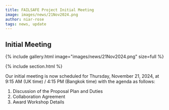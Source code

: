 ```yaml
---
title: FAILSAFE Project Initial Meeting
image: images/news/21Nov2024.png
author: niar-rose
tags: news, update
---
```


## Initial Meeting

{%
  include gallery.html
  image="images/news/21Nov2024.png"
  size=full
%}

{% include section.html %}

Our initial meeting is now scheduled for Thursday, November 21, 2024, at 9:15 AM (UK time) / 4:15 PM (Bangkok time) with the agenda as follows: 
1.	Discussion of the Proposal Plan and Duties 
2.	Collaboration Agreement 
3.	Award Workshop Details 
